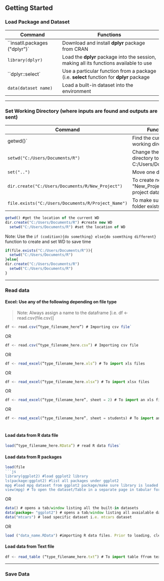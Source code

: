 ## Getting Started

### Load Package and Dataset

| **Command** | **Functions** |
| --- | --- |
| ``insatll.packages ("dplyr")`| Download and install **dplyr** package from CRAN | 
| `library(dplyr)` | Load the **dplyr** package into the session, making all its functions available to use |
|  ``dplyr::select`  | Use a particular function from a package (i.e. **select** function for **dplyr** package |
|  `data(dataset name)` | Load a built-in dataset into the environment| `data(iris)`|

---

### Set Working Directory (where inputs are found and outputs are sent)

| **Command** | **Functions** |
| --- | --- |
| getwd()`| Find the current working directory |
| `setwd("C:/Users/Documents/R")`| Change the current directory to C:/Users/Documents/R|` |
| `set("..")`| Move one directory up |
| `dir.create("C:/Users/Documents/R/New_Project")` | To create new folder "New_Project" to store project data |
| `file.exists("C:/Users/Documents/R/Project_Name")` | To make sure if the folder exists |

```js
getwd() #get the location of the current WD
dir.create("C:/Users/Documents/R") #create new WD
  setwd("C:/Users/Documents/R") #set the location of WD
```

Note: Use the `if (codition){do something} else{do soemthing different}` function to create and set WD to save time

``` js
if(file.exists("C:/Users/Documents/R")){
  setwd("C:/Users/Documents/R")
}else{
dir.create("C:/Users/Documents/R")
  setwd("C:/Users/Documents/R")
}
```
---

### Read data

#### Excel: Use any of the following depending on file type

> Note: Always assign a name to the dataframe [i.e. df <- read.csv(file.csv)]

``` js
df <- read.csv(“type_filename_here”) # Importing csv file`
```
OR
``` js
df <- read.csv(“type_filename_here.csv”) # Importing csv file 
```
OR
``` js
df <- read_excel(“type_filename_here.xls”) # To import xls files 
```
OR
``` js
df <- read_excel(“type_filename_here.xlsx”) # To import xlsx files 
```
OR
``` js
df <- read_excel(“type_filename_here”, sheet = 2) # To import an xls file stored in a particular sheet number (for example, sheet number 2)
```
OR
``` js
df <- read_excel(“type_filename_here”, sheet = students) # To import an xlsx file stored in a particular sheet name (for example, sheet named students)
```

#

#### Load data from R data file

```js
load(“type_filename_here.RData”) # read R data files` 
```
#### Load data from R packages

```js
load(file
```js
library(ggplot2) #load ggplot2 library
ls(package:ggplot2) #list all packages under ggplot2
mpg #load mpg dataset from ggplot2 package/make sure library is loaded
view(mpg) # To open the dataset/Table in a separate page in tabular format
```
OR 
```js
data() # opens a tab/window listing all the built-in datasets
data(package= "ggplot2") # opens a tab/window listing all avaialable datasets in ggplot2 package
data("mtcars") # load specific dataset i.e. mtcars dataset
```
OR

```js
load ("data_name.RData") #importing R data files. Prior to loading, clear all objects currently within the workspace to avoid overwrite.
```

#### Load data from Text file

```js
df <- read_table (“type_filename_here.txt”) # To import table ffrom text files
```
---





### Save Data




